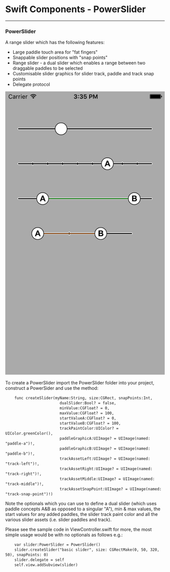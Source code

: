 # Swift Components - PowerSlider


 ________
 

### PowerSlider

A range slider which has the following features:

* Large paddle touch area for "fat fingers"
* Snappable slider positions with "snap points"
* Range slider - a dual slider which enables a range between two draggable paddles to be selected
* Customisable slider graphics for slider track, paddle and track snap points
* Delegate protocol 

![image](screen.png)

To create a PowerSlider import the PowerSlider folder into your project, construct a PowerSider and use the method:




		func createSlider(myName:String, size:CGRect, snapPoints:Int, 
					        dualSlider:Bool? = false,
					        minValue:CGFloat? = 0,
					        maxValue:CGFloat? = 100,
					        startValueA:CGFloat? = 0,
					        startValueB:CGFloat? = 100,
					        trackPaintColor:UIColor? = UIColor.greenColor(),
					        paddleGraphicA:UIImage? = UIImage(named: "paddle-a")!,
					        paddleGraphicB:UIImage? = UIImage(named: "paddle-b")!,
					        trackAssetLeft:UIImage? = UIImage(named: "track-left")!,
					        trackAssetRight:UIImage? = UIImage(named: "track-right")!,
					        trackAssetMiddle:UIImage? = UIImage(named: "track-middle")!,
					        trackAssetSnapPoint:UIImage? = UIImage(named: "track-snap-point")!) 
					        
					        
		
Note the optionals which you can use to define a dual slider (which uses paddle concepts A&B as opposed to a singular "A"), min & max values, the start values for any added paddles, the slider track paint color and all the various slider assets (i.e. slider paddles and track).

Please see the sample code in ViewController.swift for more, the most simple usage would be with no optionals as follows e.g.:




		var slider:PowerSlider = PowerSlider()
        slider.createSlider("basic slider", size: CGRectMake(0, 50, 320, 50), snapPoints: 0)
        slider.delegate = self
        self.view.addSubview(slider)	
					        
					        



        
					     



 